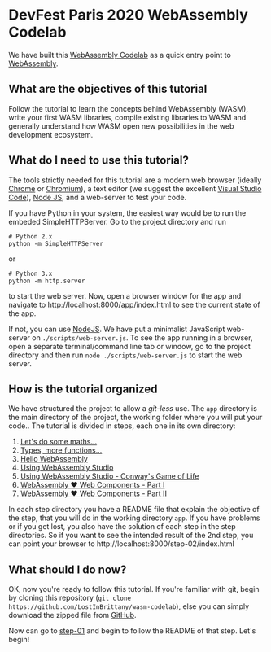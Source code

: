 # DevFest Paris 2020 WebAssembly Codelab

We have built this [WebAssembly Codelab](https://github.com/LostInBrittany/wasm-codelab) as a quick entry point to [WebAssembly](https://webassembly.org/). 


## What are the objectives of this tutorial

Follow the tutorial to learn the concepts behind WebAssembly (WASM), write your first WASM libraries, compile existing libraries to WASM and generally understand how WASM open new possibilities in the web development ecosystem.


## What do I need to use this tutorial?

The tools strictly needed for this tutorial are a modern web browser (ideally [Chrome](https://www.google.com/chrome/) or [Chromium](https://www.chromium.org/)), a text editor (we suggest the excellent [Visual Studio Code](https://code.visualstudio.com/)), [Node JS](https://nodejs.org), and a web-server to test your code.

If you have Python in your system, the easiest way would be to run the embeded SimpleHTTPServer. Go to the project directory and run

```
# Python 2.x
python -m SimpleHTTPServer
```

or 

```
# Python 3.x
python -m http.server
```

to start the web server. Now, open a browser window for the app and navigate to http://localhost:8000/app/index.html to see the current state of the app.

If not, you can use [NodeJS](http://nodejs.org). We have put a minimalist JavaScript web-server on `./scripts/web-server.js`. To see the app running in a browser, open a separate terminal/command line tab or window, go to the project directory and then run `node ./scripts/web-server.js` to start the web server. 


## How is the tutorial organized 

We have structured the project to allow a *git-less* use. The `app` directory is the main directory of the project, the working folder where you will put your code.. The tutorial is divided in steps, each one in its own directory:

1. [Let's do some maths...](./step-01/)
1. [Types, more functions...](./step-02/)
1. [Hello WebAssembly](./step-03/)
1. [Using WebAssembly Studio](./step-04/)
1. [Using WebAssembly Studio - Conway's Game of Life](./step-05/)
1. [WebAssembly ❤️ Web Components - Part I](./step-06/)
1. [WebAssembly ❤️ Web Components - Part II](./step-07/)

In each step directory you have a README file that explain the objective of the step, that you will do in the working directory `app`. If you have problems or if you get lost, you also have the solution of each step in the step directories. So if you want to see the intended result of  the 2nd step, you can point your browser to http://localhost:8000/step-02/index.html


## What should I do now?  

OK, now you're ready to follow this tutorial. If you're familiar with git, begin by cloning this repository (`git clone https://github.com/LostInBrittany/wasm-codelab`), else you can simply download the zipped file from [GitHub](https://github.com/LostInBrittany/wasm-codelab/archive/master.zip).

Now can go to [step-01](./step-01) and begin to follow the README of that step. Let's begin!